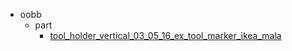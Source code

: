 * oobb
  * part
    * [tool_holder_vertical_03_05_16_ex_tool_marker_ikea_mala](oobb/part/tool_holder_vertical_03_05_16_ex_tool_marker_ikea_mala)
